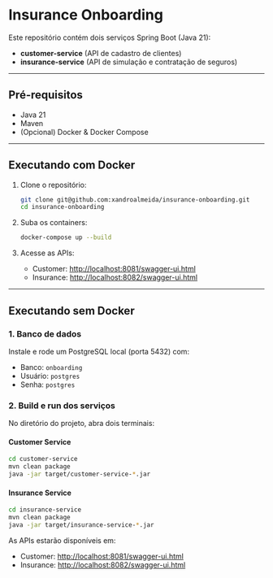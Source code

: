 # Insurance Onboarding

Este repositório contém dois serviços Spring Boot (Java 21):

* **customer-service** (API de cadastro de clientes)
* **insurance-service** (API de simulação e contratação de seguros)

---

## Pré-requisitos

* Java 21
* Maven
* (Opcional) Docker & Docker Compose

---

## Executando com Docker

1. Clone o repositório:

   ```bash
   git clone git@github.com:xandroalmeida/insurance-onboarding.git
   cd insurance-onboarding
   ```
2. Suba os containers:

   ```bash
   docker-compose up --build
   ```
3. Acesse as APIs:

    * Customer: [http://localhost:8081/swagger-ui.html](http://localhost:8081/swagger-ui.html)
    * Insurance: [http://localhost:8082/swagger-ui.html](http://localhost:8082/swagger-ui.html)

---

## Executando sem Docker

### 1. Banco de dados

Instale e rode um PostgreSQL local (porta 5432) com:

* Banco: `onboarding`
* Usuário: `postgres`
* Senha: `postgres`

### 2. Build e run dos serviços

No diretório do projeto, abra dois terminais:

#### Customer Service

```bash
cd customer-service
mvn clean package
java -jar target/customer-service-*.jar
```

#### Insurance Service

```bash
cd insurance-service
mvn clean package
java -jar target/insurance-service-*.jar
```

As APIs estarão disponíveis em:

* Customer: [http://localhost:8081/swagger-ui.html](http://localhost:8081/swagger-ui.html)
* Insurance: [http://localhost:8082/swagger-ui.html](http://localhost:8082/swagger-ui.html)

